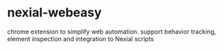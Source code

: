 # nexial-webeasy
chrome extension to simplify web automation. support behavior tracking, element inspection and integration to Nexial scripts
